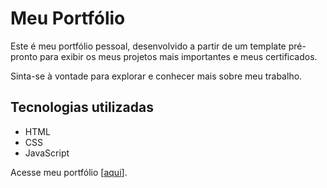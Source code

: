 # Meu Portfólio

Este é meu portfólio pessoal, desenvolvido a partir de um template pré-pronto para exibir os meus projetos mais importantes e meus certificados.  

Sinta-se à vontade para explorar e conhecer mais sobre meu trabalho.  

## Tecnologias utilizadas
- HTML
- CSS
- JavaScript  

Acesse meu portfólio [[aqui](https://aquelecaio.github.io/portifolio/)].  
